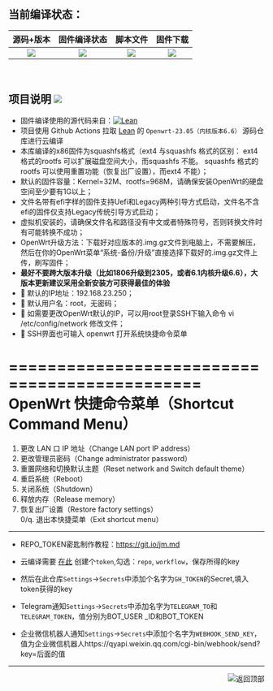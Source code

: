 ## 当前编译状态：
| 源码+版本 | 固件编译状态 | 脚本文件 | 固件下载 |
| :-------------: | :-------------: | :-------------: | :-------------: |
| [![](https://img.shields.io/badge/Lede-6.6-32C955.svg?logo=openwrt)](https://github.com/ranqingwen/Lede25-autobuild/blob/main/.github/workflows/OpenWrt_2305_x64.yml) | <a href="https://github.com/ranqingwen/Lede25-autobuild/blob/main/.github/workflows/OpenWrt_2305_x64.yml"><img src="https://github.com/ranqingwen/Lede25-autobuild/blob/main/.github/workflows/OpenWrt_2305_x64.yml/badge.svg?style=flat" /></a> | [![](https://img.shields.io/badge/脚本-配置-orange.svg?logo=apache-spark)](https://github.com/ranqingwen/Lede25-autobuild/tree/main/diy_script/lede_diy/x86) | [![](https://img.shields.io/badge/下载-链接-blueviolet.svg?logo=hack-the-box)](https://github.com/ranqingwen/Lede25-autobuild/releases) |

</br>

## 项目说明 [![](https://github.com/gxnas/OpenWrt_Build_x64/blob/main/personal/describes.svg)](#项目说明-)
- 固件编译使用的源代码来自：[![Lean](https://img.shields.io/badge/Lede-Lean-red.svg?style=flat&logo=appveyor)](https://github.com/coolsnowwolf/lede) 
- 项目使用 Github Actions 拉取 [Lean](https://github.com/coolsnowwolf/lede) 的 `Openwrt-23.05（内核版本6.6）` 源码仓库进行云编译
-  本库编译的x86固件为squashfs格式（ext4 与squashfs 格式的区别： ext4 格式的rootfs 可以扩展磁盘空间大小，而squashfs 不能。 squashfs 格式的rootfs 可以使用重置功能（恢复出厂设置），而ext4 不能）；
-  默认的固件容量：Kernel=32M、rootfs=968M，请确保安装OpenWrt的硬盘空间至少要有1G以上；
-  文件名带有efi字样的固件支持Uefi和Legacy两种引导方式启动，文件名不含efi的固件仅支持Legacy传统引导方式启动；
-  虚拟机安装的，请确保文件名和路径没有中文或者特殊符号，否则转换文件时有可能转换不成功；
-  OpenWrt升级方法：下载好对应版本的.img.gz文件到电脑上，不需要解压，然后在你的OpenWrt菜单“系统-备份/升级”直接选择下载好的.img.gz文件上传，刷写固件；
-  ******最好不要跨大版本升级（比如1806升级到2305，或者6.1内核升级6.6），大版本更新建议采用全新安装方可获得最佳的体验******
- 🛑 默认的IP地址：192.168.23.250；
- 🛑 默认用户名：root，无密码；
- 🛑 如需要更改OpenWrt默认的IP，可以用root登录SSH下输入命令 vi /etc/config/network 修改文件；
- 🛑 SSH界面也可输入 openwrt 打开系统快捷命令菜单

==============================================
 OpenWrt 快捷命令菜单（Shortcut Command Menu）
==============================================
1. 更改 LAN 口 IP 地址（Change LAN port IP address）
2. 更改管理员密码（Change administrator password）
3. 重置网络和切换默认主题（Reset network and Switch default theme）
4. 重启系统（Reboot）
5. 关闭系统（Shutdown）
6. 释放内存（Release memory）
7. 恢复出厂设置（Restore factory settings）</br>
0/q. 退出本快捷菜单（Exit shortcut menu）

----
- REPO_TOKEN密匙制作教程：https://git.io/jm.md
- 云编译需要 [在此](https://github.com/settings/tokens) 创建个```token```,勾选：```repo```, ```workflow```，保存所得的key
- 然后在此仓库```Settings```->```Secrets```中添加个名字为```GH_TOKEN```的Secret,填入token获得的key

- Telegram通知```Settings```->```Secrets```中添加名字为```TELEGRAM_TO```和```TELEGRAM_TOKEN```，值分别为BOT_USER _ID和BOT_TOKEN
- 企业微信机器人通知```Settings```->```Secrets```中添加个名字为```WEBHOOK_SEND_KEY```，值为企业微信机器人https://qyapi.weixin.qq.com/cgi-bin/webhook/send?key=后面的值
----
<a href="#readme">
<img src="https://github.com/ranqingwen/Lede25-autobuild/blob/main/personal/return.svg" title="返回顶部" align="right"/>
</a>
